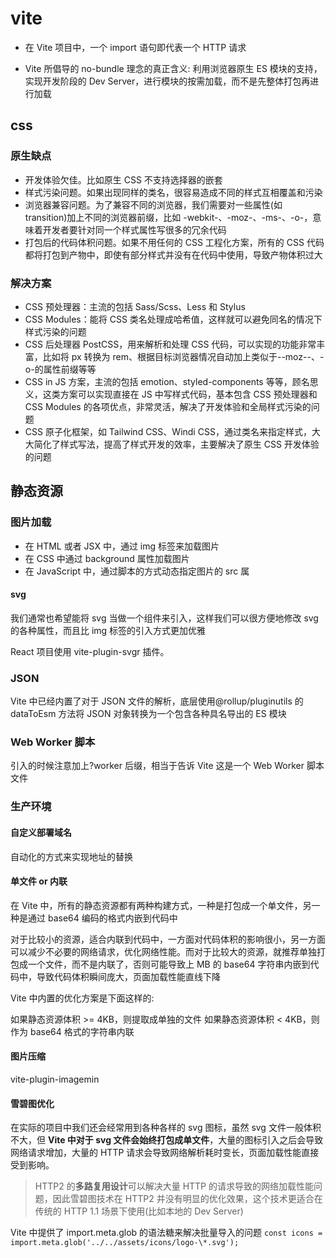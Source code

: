 # vite

- 在 Vite 项目中，一个 import 语句即代表一个 HTTP 请求

- Vite 所倡导的 no-bundle 理念的真正含义: 利用浏览器原生 ES 模块的支持，实现开发阶段的 Dev Server，进行模块的按需加载，而不是先整体打包再进行加载

## css

### 原生缺点

- 开发体验欠佳。比如原生 CSS 不支持选择器的嵌套
- 样式污染问题。如果出现同样的类名，很容易造成不同的样式互相覆盖和污染
- 浏览器兼容问题。为了兼容不同的浏览器，我们需要对一些属性(如 transition)加上不同的浏览器前缀，比如 -webkit-、-moz-、-ms-、-o-，意味着开发者要针对同一个样式属性写很多的冗余代码
- 打包后的代码体积问题。如果不用任何的 CSS 工程化方案，所有的 CSS 代码都将打包到产物中，即使有部分样式并没有在代码中使用，导致产物体积过大

### 解决方案

- CSS 预处理器：主流的包括 Sass/Scss、Less 和 Stylus
- CSS Modules：能将 CSS 类名处理成哈希值，这样就可以避免同名的情况下样式污染的问题
- CSS 后处理器 PostCSS，用来解析和处理 CSS 代码，可以实现的功能非常丰富，比如将 px 转换为 rem、根据目标浏览器情况自动加上类似于--moz--、-o-的属性前缀等等
- CSS in JS 方案，主流的包括 emotion、styled-components 等等，顾名思义，这类方案可以实现直接在 JS 中写样式代码，基本包含 CSS 预处理器和 CSS Modules 的各项优点，非常灵活，解决了开发体验和全局样式污染的问题
- CSS 原子化框架，如 Tailwind CSS、Windi CSS，通过类名来指定样式，大大简化了样式写法，提高了样式开发的效率，主要解决了原生 CSS 开发体验的问题

## 静态资源

### 图片加载

- 在 HTML 或者 JSX 中，通过 img 标签来加载图片
- 在 CSS 中通过 background 属性加载图片
- 在 JavaScript 中，通过脚本的方式动态指定图片的 src 属

#### svg

我们通常也希望能将 svg 当做一个组件来引入，这样我们可以很方便地修改 svg 的各种属性，而且比 img 标签的引入方式更加优雅

React 项目使用 vite-plugin-svgr 插件。

### JSON

Vite 中已经内置了对于 JSON 文件的解析，底层使用@rollup/pluginutils 的 dataToEsm 方法将 JSON 对象转换为一个包含各种具名导出的 ES 模块

### Web Worker 脚本

引入的时候注意加上?worker 后缀，相当于告诉 Vite 这是一个 Web Worker 脚本文件

### 生产环境

#### 自定义部署域名

自动化的方式来实现地址的替换

#### 单文件 or 内联

在 Vite 中，所有的静态资源都有两种构建方式，一种是打包成一个单文件，另一种是通过 base64 编码的格式内嵌到代码中

对于比较小的资源，适合内联到代码中，一方面对代码体积的影响很小，另一方面可以减少不必要的网络请求，优化网络性能。而对于比较大的资源，就推荐单独打包成一个文件，而不是内联了，否则可能导致上 MB 的 base64 字符串内嵌到代码中，导致代码体积瞬间庞大，页面加载性能直线下降

Vite 中内置的优化方案是下面这样的:

如果静态资源体积 >= 4KB，则提取成单独的文件
如果静态资源体积 < 4KB，则作为 base64 格式的字符串内联

#### 图片压缩

vite-plugin-imagemin

#### 雪碧图优化

在实际的项目中我们还会经常用到各种各样的 svg 图标，虽然 svg 文件一般体积不大，但 **Vite 中对于 svg 文件会始终打包成单文件**，大量的图标引入之后会导致网络请求增加，大量的 HTTP 请求会导致网络解析耗时变长，页面加载性能直接受到影响。

> HTTP2 的**多路复用设计**可以解决大量 HTTP 的请求导致的网络加载性能问题，因此雪碧图技术在 HTTP2 并没有明显的优化效果，这个技术更适合在传统的 HTTP 1.1 场景下使用(比如本地的 Dev Server)

Vite 中提供了 import.meta.glob 的语法糖来解决批量导入的问题
`const icons = import.meta.glob('../../assets/icons/logo-\*.svg');`
